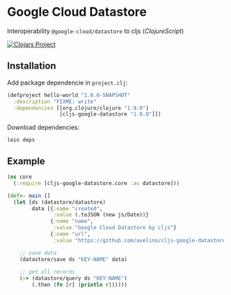 # Google Cloud Datastore
Interoperability `@google-cloud/datastore` to cljs (_ClojureScript_)

[![Clojars Project](https://img.shields.io/clojars/v/cljs-google-datastore.svg)](https://clojars.org/cljs-google-datastore)

## Installation

Add package dependencie in `project.clj`:

``` clojure
(defproject hello-world "1.0.0-SNAPSHOT"
  :description "FIXME: write"
  :dependencies [[org.clojure/clojure "1.9.0"]
                 [cljs-google-datastore "1.0.0"]])
```

Download dependencies:

``` shell
lein deps
```

## Example

``` clojure
(ns core
  (:require [cljs-google-datastore.core :as datastore]))

(defn- main []
  (let [ds (datastore/datastore)
        data [{:name "created",
               :value (.toJSON (new js/Date))}
              {:name "name",
               :value "Google Cloud Datastore by cljs"}
              {:name "url",
               :value "https://github.com/avelino/cljs-google-datastore"}]]

    ;; save data
    (datastore/save ds "KEY-NAME" data)
    
    ;; get all records
    (-> (datastore/query ds "KEY-NAME")
        (.then (fn [r] (println r))))))
```
